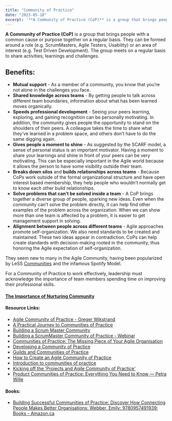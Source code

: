```yaml
---
title: "Community of Practice"
date: "2023-05-18"
excerpt: '**A Community of Practice (CoP)** is a group that brings people with a common cause or'
---
```


**A Community of Practice (CoP)** is a group that brings people with a common cause or purpose together on a regular basis. They can be formed around a role (e.g. ScrumMasters, Agile Testers, Usability) or an area of interest (e.g. Test Driven Development). The group meets on a regular basis to share activities, learnings and challenges.

## Benefits:

- **Mutual support** - As a member of a community, you know that you’re not alone in the challenges you face.
- **Shared knowledge across teams** - By getting people to talk across different team boundaries, information about what has been learned moves organically.
- **Speeds professional development** - Seeing your peers learning, exploring, and gaining recognition can be personally motivating. In addition, the community gives people the opportunity to stand on the shoulders of their peers. A colleague takes the time to share what they’ve learned in a problem space, and others don’t have to do the same digging again.
- **Gives people a moment to shine** - As suggested by the SCARF model, a sense of personal status is an important motivator. Having a moment to share your learnings and shine in front of your peers can be very motivating. This can be especially important in the Agile world because it allows the person to have some visibility outside their team.
- **Breaks down silos** and **builds relationships across teams** - Because CoPs work outside of the formal organizational structure and have open interest based membership, they help people who wouldn’t normally get to know each other build relationships.
- **Solve problems that can’t be solved inside a team** - A CoP brings together a diverse group of people, sparking new ideas. Even when the community can’t solve the problem directly, it can help find other examples of the problem across the organization. When we can show more than one team is affected by a problem, it is easier to get management support in solving.
- **Alignment between people across different teams** - Agile approaches promote self-organization. We also need standards to be created and maintained. These two ideas appear in contradiction. CoPs can help create standards with decision-making rooted in the community, thus honoring the Agile expectation of self-organization.

They seem new to many in the Agile Community, having been popularized by LeSS [Communities](https://less.works/less/structure/communities) and the infamous Spotify Model.

For a Community of Practice to work effectively, leadership must acknowledge the importance of team members spending time on improving their professional skills.

#### [The Importance of Nurturing Community](/blog/the-importance-of-nurturing-community)

#### Resource Links:

- [Agile Community of Practice - Greger Wikstrand](https://www.gregerwikstrand.com/agile-community-of-practice/)
- [A Practical Journey to Communities of Practice](https://freeagile.org/2017/08/25/a-practical-journey-to-communities-of-practice/)
- [Building a Scrum Master Community](https://www.agilealliance.org/resources/experience-reports/creole-cottage-pattern-building-scrum-master-community-solving-company-wide-problems/)
- [Building a ScrumMaster Community of Practice - Webinar](https://resources.scrumalliance.org/Webinar/building-a-scrummaster-community-of-practice)
- [Communities of Practice: The Missing Piece of Your Agile Organisation](https://www.infoq.com/articles/communities-of-practice-agile-organisation)
- [Developing a Community of Practice](https://teamtilt.co.uk/community-of-practice/)
- [Guilds and Communities of Practice](https://agilefellow.com/2018/03/29/guilds-and-communities-of-practice/)
- [How to Create an Agile Community of Practice](https://www.scrum.org/resources/blog/how-create-agile-community-practice)
- [Introduction to communities of practice](https://www.wenger-trayner.com/introduction-to-communities-of-practice)
- [Kicking off the 'Projects and Agile Community of Practice'](https://www.equinox.co.nz/blog/kicking-off-projects-agile-community-practice)
- [Product Communities of Practice: Everything You Need to Know — Petra Wille](https://www.petra-wille.com/blog/product-communities-of-practice-everything-you-need-to-know)

#### Books:

- [Building Successful Communities of Practice: Discover How Connecting People Makes Better Organisations: Webber, Emily: 9780957491939: Books - Amazon.ca](https://amzn.to/3M9KsqA)
